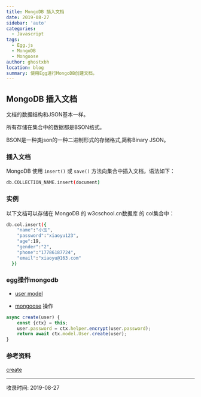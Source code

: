 ```yaml
---
title: MongoDB 插入文档
date: 2019-08-27
sidebar: 'auto'
categories:
  - Javascript
tags:
  - Egg.js
  - MongoDB
  - Mongoose
author: ghostxbh
location: blog
summary: 使用Egg进行MongoDB创建文档。
---
```

## MongoDB 插入文档

文档的数据结构和JSON基本一样。

所有存储在集合中的数据都是BSON格式。

BSON是一种类json的一种二进制形式的存储格式,简称Binary JSON。

### 插入文档
MongoDB 使用 `insert()` 或 `save()` 方法向集合中插入文档，语法如下：

```bash
db.COLLECTION_NAME.insert(document)
```

### 实例
以下文档可以存储在 MongoDB 的 w3cschool.cn数据库 的 col集合中：

``` bash
db.col.insert({
    "name":"小玉",
    "password":"xiaoyu123",
    "age":19,
    "gender":"2",
    "phone":"17786187724",
    "email":"xiaoyu@163.com"
  })
```
### egg操作mongodb
+ [user model](https://github.com/ghostxbh/egg-mongodb-demo/blob/master/app/model/user.js)

+ [mongoose](https://github.com/ghostxbh/egg-mongodb-demo/blob/master/app/service/user.js) 操作
```js
async create(user) {
    const {ctx} = this;
    user.password = ctx.helper.encrypt(user.password);
    return await ctx.model.User.create(user);
}
```

### 参考资料
[create](https://www.w3cschool.cn/mongodb/mongodb-insert.html)


---
收录时间: 2019-08-27

<Vssue :title="$title" />
